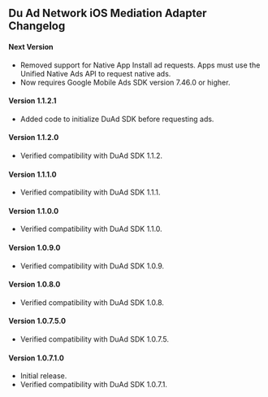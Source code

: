 ## Du Ad Network iOS Mediation Adapter Changelog

#### Next Version
- Removed support for Native App Install ad requests. Apps must use the Unified Native Ads API to request native ads.
- Now requires Google Mobile Ads SDK version 7.46.0 or higher.

#### Version 1.1.2.1
- Added code to initialize DuAd SDK before requesting ads.

#### Version 1.1.2.0
- Verified compatibility with DuAd SDK 1.1.2.

#### Version 1.1.1.0
- Verified compatibility with DuAd SDK 1.1.1.

#### Version 1.1.0.0
- Verified compatibility with DuAd SDK 1.1.0.

#### Version 1.0.9.0
- Verified compatibility with DuAd SDK 1.0.9.

#### Version 1.0.8.0
- Verified compatibility with DuAd SDK 1.0.8.

#### Version 1.0.7.5.0
- Verified compatibility with DuAd SDK 1.0.7.5.

#### Version 1.0.7.1.0
- Initial release.
- Verified compatibility with DuAd SDK 1.0.7.1.

